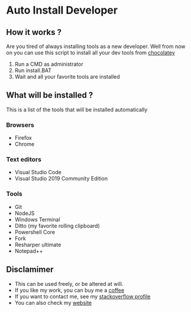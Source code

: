 # Auto Install Developer

## How it works ?

Are you tired of always installing tools as a new developer. Well from now on you can use this script to install all your dev tools from [chocolatey](https://chocolatey.org/)

1. Run a CMD as administrator
2. Run install.BAT
3. Wait and all your favorite tools are installed

## What will be installed ?

This is a list of the tools that will be installed automatically

### Browsers

* Firefox
* Chrome

### Text editors

* Visual Studio Code
* Visual Studio 2019 Community Edition

### Tools

* Git
* NodeJS
* Windows Terminal
* Ditto (my favorite rolling clipboard)
* Powershell Core
* Fork
* Resharper ultimate
* Notepad++

## Disclamimer

* This can be used freely, or be altered at will.
* If you like my work, you can buy me a [coffee](https://ko-fi.com/bencroughs/)
* If you want to contact me, see my [stackoverflow profile](https://stackoverflow.com/users/3122378/ben-croughs?tab=profile)
* You can also check my [website](https://www.bc3.eu/)



